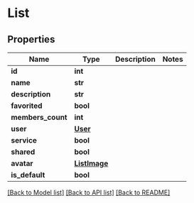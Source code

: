 # List

## Properties
Name | Type | Description | Notes
------------ | ------------- | ------------- | -------------
**id** | **int** |  | 
**name** | **str** |  | 
**description** | **str** |  | 
**favorited** | **bool** |  | 
**members_count** | **int** |  | 
**user** | [**User**](User.md) |  | 
**service** | **bool** |  | 
**shared** | **bool** |  | 
**avatar** | [**ListImage**](ListImage.md) |  | 
**is_default** | **bool** |  | 

[[Back to Model list]](../README.md#documentation-for-models) [[Back to API list]](../README.md#documentation-for-api-endpoints) [[Back to README]](../README.md)


